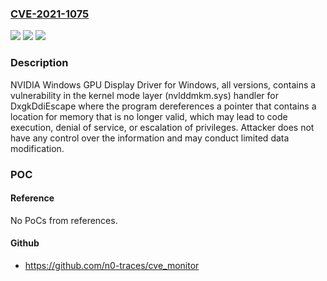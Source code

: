 ### [CVE-2021-1075](https://cve.mitre.org/cgi-bin/cvename.cgi?name=CVE-2021-1075)
![](https://img.shields.io/static/v1?label=Product&message=NVIDIA%20GPU%20Display%20Driver&color=blue)
![](https://img.shields.io/static/v1?label=Version&message=All%20&color=brightgreen)
![](https://img.shields.io/static/v1?label=Vulnerability&message=code%20exectution%2C%20denial%20of%20service%2C%20escalation%20of%20privileges&color=brightgreen)

### Description

NVIDIA Windows GPU Display Driver for Windows, all versions, contains a vulnerability in the kernel mode layer (nvlddmkm.sys) handler for DxgkDdiEscape where the program dereferences a pointer that contains a location for memory that is no longer valid, which may lead to code execution, denial of service, or escalation of privileges. Attacker does not have any control over the information and may conduct limited data modification.

### POC

#### Reference
No PoCs from references.

#### Github
- https://github.com/n0-traces/cve_monitor

